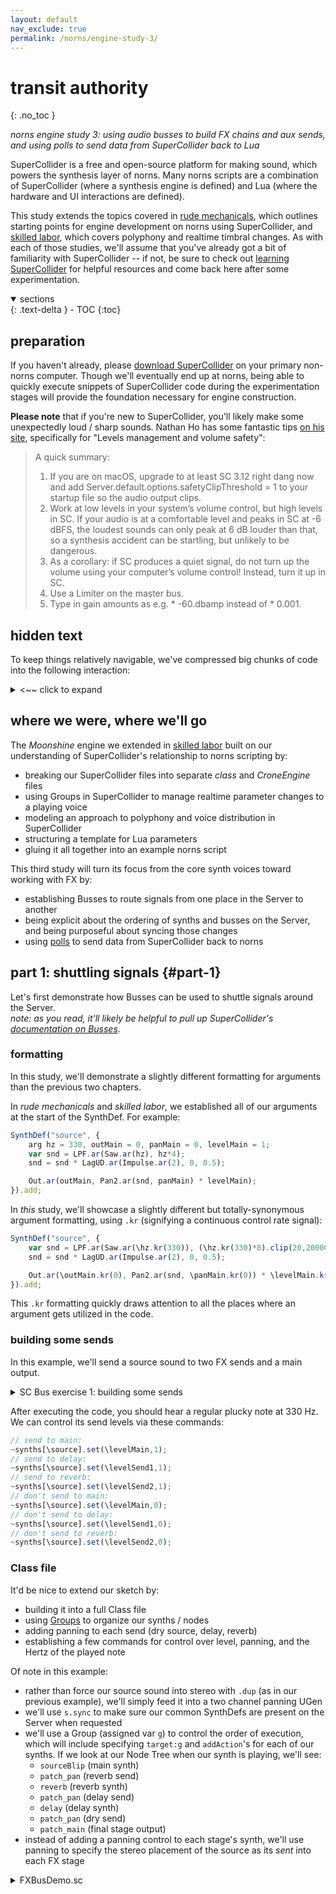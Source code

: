 ```yaml
---
layout: default
nav_exclude: true
permalink: /norns/engine-study-3/
---
```


# transit authority
{: .no_toc }

*norns engine study 3: using audio busses to build FX chains and aux sends, and using polls to send data from SuperCollider back to Lua*

SuperCollider is a free and open-source platform for making sound, which powers the synthesis layer of norns. Many norns scripts are a combination of SuperCollider (where a synthesis engine is defined) and Lua (where the hardware and UI interactions are defined).

This study extends the topics covered in [rude mechanicals](/docs/norns/engine-study-1/), which outlines starting points for engine development on norns using SuperCollider, and [skilled labor](/docs/norns/engine-study-2/), which covers polyphony and realtime timbral changes. As with each of those studies, we'll assume that you've already got a bit of familiarity with SuperCollider -- if not, be sure to check out [learning SuperCollider](/docs/norns/studies/#learning-supercollider) for helpful resources and come back here after some experimentation.

<details open markdown="block">
  <summary>
    sections
  </summary>
  {: .text-delta }
- TOC
{:toc}
</details>

## preparation

If you haven't already, please [download SuperCollider](https://supercollider.github.io) on your primary non-norns computer. Though we'll eventually end up at norns, being able to quickly execute snippets of SuperCollider code during the experimentation stages will provide the foundation necessary for engine construction.

**Please note** that if you're new to SuperCollider, you'll likely make some unexpectedly loud / sharp sounds. Nathan Ho has some fantastic tips [on his site](https://nathan.ho.name/posts/supercollider-tips/), specifically for "Levels management and volume safety":

> A quick summary:
>
> 1. If you are on macOS, upgrade to at least SC 3.12 right dang now and add Server.default.options.safetyClipThreshold = 1 to your startup file so the audio output clips.  
> 2. Work at low levels in your system’s volume control, but high levels in SC. If your audio is at a comfortable level and peaks in SC at -6 dBFS, the loudest sounds can only peak at 6 dB louder than that, so a synthesis accident can be startling, but unlikely to be dangerous.  
> 3. As a corollary: if SC produces a quiet signal, do not turn up the volume using your computer’s volume control! Instead, turn it up in SC.  
> 4. Use a Limiter on the master bus.  
> 5. Type in gain amounts as e.g. * -60.dbamp instead of * 0.001.

## hidden text

To keep things relatively navigable, we've compressed big chunks of code into the following interaction:

<details closed markdown="block">

<summary>
<~~ click to expand
</summary>
Hello! This is how big chunks of code will be presented throughout the study.  
Please be sure to expand them as you come across them, otherwise the study will feel like it's missing a lot of crucial information.
</details>

## where we were, where we'll go

The *Moonshine* engine we extended in [skilled labor](/docs/norns/engine-study-2/) built on our understanding of SuperCollider's relationship to norns scripting by:

- breaking our SuperCollider files into separate *class* and *CroneEngine* files
- using Groups in SuperCollider to manage realtime parameter changes to a playing voice
- modeling an approach to polyphony and voice distribution in SuperCollider
- structuring a template for Lua parameters
- gluing it all together into an example norns script

This third study will turn its focus from the core synth voices toward working with FX by:

- establishing Busses to route signals from one place in the Server to another
- being explicit about the ordering of synths and busses on the Server, and being purposeful about syncing those changes
- using [polls](/docs/norns/reference/poll) to send data from SuperCollider back to norns

## part 1: shuttling signals {#part-1}

Let's first demonstrate how Busses can be used to shuttle signals around the Server.  
*note: as you read, it'll likely be helpful to pull up SuperCollider's [documentation on Busses](https://doc.sccode.org/Tutorials/Getting-Started/11-Busses.html)*.

### formatting

In this study, we'll demonstrate a slightly different formatting for arguments than the previous two chapters.

In *rude mechanicals* and *skilled labor*, we established all of our arguments at the start of the SynthDef. For example:

```js
SynthDef("source", {
	arg hz = 330, outMain = 0, panMain = 0, levelMain = 1;
	var snd = LPF.ar(Saw.ar(hz), hz*4);
	snd = snd * LagUD.ar(Impulse.ar(2), 0, 0.5);

	Out.ar(outMain, Pan2.ar(snd, panMain) * levelMain);
}).add;
```

In *this* study, we'll showcase a slightly different but totally-synonymous argument formatting, using `.kr` (signifying a continuous control rate signal):

```js
SynthDef("source", {
	var snd = LPF.ar(Saw.ar(\hz.kr(330)), (\hz.kr(330)*8).clip(20,20000);
	snd = snd * LagUD.ar(Impulse.ar(2), 0, 0.5);

	Out.ar(\outMain.kr(0), Pan2.ar(snd, \panMain.kr(0)) * \levelMain.kr(1));
}).add;
```

This `.kr` formatting quickly draws attention to all the places where an argument gets utilized in the code.

### building some sends

In this example, we'll send a source sound to two FX sends and a main output.

<details closed markdown="block">

<summary>
SC Bus exercise 1: building some sends
</summary>

```js
// SC Bus exercise 1: building some sends

// CMD + ENTER / CTRL + ENTER from here to run the code
(
// create a Dictionary of synths:
~synths = Dictionary.new;

// create a Dictionary of audio busses:
~busses = Dictionary.new;
~busses[\mainOut] = Bus.audio(server: Server.default, numChannels: 2);
~busses[\delaySend] = Bus.audio(server: Server.default, numChannels: 2);
~busses[\reverbSend] = Bus.audio(server: Server.default, numChannels: 2);

// alias our Server:
s = Server.default;

// make a Routine, so that we can sync changes to the Server
Routine{

	// define our source sound:
	SynthDef("source", {
		var snd = LPF.ar(Saw.ar(\hz.kr(330)), (\hz.kr(330)*8).clip(20,20000));
		snd = snd * LagUD.ar(Impulse.ar(2), 0, 2);

		Out.ar(\outMain.kr, (snd * \levelMain.kr(1)).dup); // .dup = send stereo signal
		Out.ar(\outSend1.kr, (snd * \levelSend1.kr(0)).dup);
		Out.ar(\outSend2.kr, (snd * \levelSend2.kr(0)).dup);
	}).add;

	// define our delay:
	SynthDef("delay", {
		Out.ar(\out.kr, CombC.ar(In.ar(\in.kr, 2),1.0,0.2,3.2));
	}).add;

	// define our reverb:
	SynthDef("reverb", {
		var sig = In.ar(\in.kr, 2);
		Out.ar(\out.kr, FreeVerb2.ar(sig[0], sig[1], 1.0, 0.7, 0.2, 1.5));
	}).add;

	// define our main output:
	SynthDef("main", {
		Out.ar(\out.kr, In.ar(\in.kr, 2));
	}).add;

	// we sync the Server here so that the common SynthDefs above
	//   are present on the Server when requested below
	s.sync;

	// build our source and pass it arguments:
	~synths[\source] = Synth.new("source", [
		\outMain, ~busses[\mainOut], // connecting to the mainOut bus
		\outSend1, ~busses[\delaySend], // connecting to the delaySend bus
		\outSend2, ~busses[\reverbSend] // connecting to the reverbSend bus
	]);

	// build our delay AFTER our source
	//   and pass it arguments:
	~synths[\delay] = Synth.after(~synths[\source], "delay", [
		\in, ~busses[\delaySend], // input = the delaySend bus
		\out, ~busses[\mainOut] // output = the mainOut bus
	]);

	// build our reverb AFTER our delay
	//   and pass it arguments:
	~synths[\reverb] = Synth.after(~synths[\delay], "reverb", [
		\in, ~busses[\reverbSend], // input = the reverbSend bus
		\out, ~busses[\mainOut] // output = the mainOut bus
	]);

	// build our main output AFTER our reverb
	//   and pass it arguments:
	~synths[\main] = Synth.after(~synths[\reverb], "main", [
		\in, ~busses[\mainOut], // input = the mainOut bus
		\out, 0 // output = the default output device
	]);
}.play;
)
```
</details>

After executing the code, you should hear a regular plucky note at 330 Hz. We can control its send levels via these commands:

```js
// send to main:
~synths[\source].set(\levelMain,1);
// send to delay:
~synths[\source].set(\levelSend1,1);
// send to reverb:
~synths[\source].set(\levelSend2,1);
// don't send to main:
~synths[\source].set(\levelMain,0);
// don't send to delay:
~synths[\source].set(\levelSend1,0);
// don't send to reverb:
~synths[\source].set(\levelSend2,0);
```

### Class file

It'd be nice to extend our sketch by:

- building it into a full Class file
- using [Groups](https://doc.sccode.org/Classes/Group.html) to organize our synths / nodes
- adding panning to each send (dry source, delay, reverb)
- establishing a few commands for control over level, panning, and the Hertz of the played note

Of note in this example:

- rather than force our source sound into stereo with `.dup` (as in our previous example), we'll simply feed it into a two channel panning UGen
- we'll use `s.sync` to make sure our common SynthDefs are present on the Server when requested
- we'll use a Group (assigned var `g`) to control the order of execution, which will include specifying `target:g` and `addAction`'s for each of our synths. If we look at our Node Tree when our synth is playing, we'll see:
  - `sourceBlip` (main synth)
  - `patch_pan` (reverb send)
  - `reverb` (reverb synth)
  - `patch_pan` (delay send)
  - `delay` (delay synth)
  - `patch_pan` (dry send)
  - `patch_main` (final stage output)
- instead of adding a panning control to each stage's synth, we'll use panning to specify the stereo placement of the source as its *sent* into each FX stage

<details closed markdown="block">

<summary>
FXBusDemo.sc
</summary>
```js
// SC Bus exercise 2
// busses in a class with panning and commands

FXBusDemo {

	var <synths;
	var <busses;
	var <g;

	*new {
		^super.new.init();
	}

	init {
		var s = Server.default;
		synths = Dictionary.new;
		busses = Dictionary.new;

		Routine {
			// in this demo, source bus is mono / FX are stereo:
			busses[\source] = Bus.audio(s, 1);
			busses[\main_out] = Bus.audio(s, 2);
			busses[\reverb_send] = Bus.audio(s, 2);
			busses[\delay_send] = Bus.audio(s, 2);

			// define our patch synths, to control stereo field:
			SynthDef.new(\patch_pan, {
				Out.ar(\out.kr, Pan2.ar(In.ar(\in.kr), \pan.kr(0), \level.kr(1)));
			}).send(s);

			SynthDef.new(\patch_main, {
				Out.ar(\out.kr, In.ar(\in.kr, 2) * \level.kr(1));
			}).send(s);

			// define our main synth:
			SynthDef.new(\sourceBlip, {
				var snd = LPF.ar(Saw.ar(\hz.kr(330)), (\hz.kr(330)*8).clip(20,20000));
				snd = snd * LagUD.ar(Impulse.ar(2), 0, 2);
				Out.ar(\out.kr, snd * \level.kr(0.5));
			}).send(s);

			// we'll sync here so that the common SynthDefs above
			//   are present on the Server when requested:
			s.sync;

			// add a group to order our synths / nodes:
			g = Group.new(s);

			// instantiate our main synth:
			synths[\source] = Synth.new(\sourceBlip,
				target:g, addAction:\addToHead, args:[
					\out, busses[\source]
			]);

			synths[\dry] = Synth.new(\patch_pan,
				target:synths[\source], addAction:\addAfter, args:[
					\in, busses[\source],
					\out, busses[\main_out],
					\level, 1.0
			]);

			synths[\delay_send] = Synth.new(\patch_pan,
				target:synths[\source], addAction:\addAfter, args:[
					\in, busses[\source],
					\out, busses[\delay_send],
					\level, 0.0
			]);

			synths[\reverb_send] = Synth.new(\patch_pan,
				target:synths[\source], addAction:\addAfter, args:[
					\in, busses[\source],
					\out, busses[\reverb_send],
					\level, 0.0
			]);

			synths[\delay] = SynthDef.new(\delay, {
				arg in, out, level=1;
				Out.ar(out, DelayC.ar(In.ar(in, 2), 1.0, 0.2, level));
			}).play(target:synths[\delay_send], addAction:\addAfter, args:[
				\in, busses[\delay_send], \out, busses[\main_out]
			]);

			synths[\reverb] = SynthDef.new(\reverb, {
				arg in, out, level=1;
				Out.ar(out, FreeVerb.ar(In.ar(in, 2), 1.0, 0.9, 0.1, level));
			}).play(target:synths[\reverb_send], addAction:\addAfter, args:[
				\in, busses[\reverb_send], \out, busses[\main_out]
			]);

			synths[\main_out] = Synth.new(\patch_main,
				target:g, addAction:\addToTail, args: [
					\in, busses[\main_out], \out, 0
			]);

		}.play;
	}

	setLevel { arg key, val;
		synths[key].set(\level, val);
	}

	setPan { arg key, val;
		synths[key].set(\pan, val);
	}

	setHz { arg val;
		synths[\source].set(\hz, val);
	}

	// IMPORTANT: free Server resources and nodes when done!
	free {
		g.free;
		busses.do({arg bus; bus.free;});
	}

}
```
</details>

To move forward, we'll need to save this Class definition in a place on our non-norns computer where SuperCollider can find it. We've covered this process in [skilled labor](/docs/norns/engine-study-2/#class_example-1), so we won't repeat those steps here.

Now, to have your class definition useable in SuperCollider, recompile the class library via `Language > Recompile Class Library`.

#### instantiate the class

When the library recompiles, we should be able to instantiate the `FXBusDemo` Class and its associated methods like any other class in SuperCollider. To try it out, open a blank SuperCollider file and type and live-execute (<kbd>Ctrl-Enter</kbd> on Windows/Linux or <kbd>CMD-RETURN</kbd> on macOS) the following lines:

```
// take note of the server nodes that print:
s.queryAllNodes;

// execute this line to start up the FXBusDemo:
x = FXBusDemo.new();

// take another look at the server:
s.queryAllNodes;
// you should see a group present with 'sourceBlip', 'patch_pan', etc

// execute one cluster at a time:
x.setLevel(\delay_send,0.6);
x.setLevel(\reverb_send,0.6);

x.setPan(\dry,1);
x.setPan(\delay_send,-1);

x.setLevel(\dry, 0);
x.setPan(\reverb_send,1);

x.setHz(330/3);

x.setHz(330*0.75);
```

#### side-quest: adding a DJ-style isolator {#sidequest}

*nb. many thanks to Ezra for their expertise with and examples for this topic!*

Adventures in reproducing hardware are very rewarding in SuperCollider -- they allow us to concretize our understanding of the devices we'd like to model and expand our understanding of DSP theory. So, before we move into polls, let's round out our final audio stage with a [DJ-style isolator](https://djtechtools.com/2011/12/11/an-introduction-to-mixing-with-dj-isolator-mixers/).

An isolator is a very handy tool for creative mixing. It allows you to selectively cut or boost "low", "mid" and "high" bands within an input signal. Most importantly, it has a flat response -- when all three bands are at 0dB, the isolator should not color the input signal.

To keep things simple, we'll use [`LPF`](https://doc.sccode.org/Classes/LPF.html) and [`HPF`](https://doc.sccode.org/Classes/HPF.html), which are non-resonant 2nd-order Butterworth filters. However, if we naively mix a lowpass and highpass Butterworth at the same FC, we get a +3db bump at the filter cutoff. To avoid this, we'll cascade *two* 2nd order Butterworths -- this gets us a [Linkwitz-Riley](https://en.wikipedia.org/wiki/Linkwitz%E2%80%93Riley_filter) filter, which is a standard building block for crossovers. So, we'll take a lowpass and highpass L-R filter at same frequency, with a mid section, and their sum will have a flat magnitude response.

Here's an example of this architecture:

```js
// white noise source, watch your ears!
(
z = {
	var src = WhiteNoise.ar;
	var fc1 = \fc1.kr(600);
	var fc2 = \fc2.kr(1800);
	
	var ampLo = \ampLo.kr(1);
	var ampMid = \ampMid.kr(1);
	var ampHi = \ampHi.kr(1);
	
	var lo = LPF.ar(LPF.ar(src, fc1), fc1) * ampLo;
	var mid = HPF.ar(HPF.ar(LPF.ar(LPF.ar(src, fc2), fc2), fc1), fc1) * ampMid;
	var hi = HPF.ar(HPF.ar(src, fc2), fc2) * ampHi;
	
	Out.ar(\out.kr(0), ((lo + mid + hi) * \amp.kr(0.2)).dup);
}.play(s, \addToTail);
)

// controls:
z.set(\ampLo,0);
z.set(\ampMid,0);
z.set(\ampHi,0);

z.set(\ampLo,1);
z.set(\ampMid,1);
z.set(\ampHi,1);
```

To add this functionality to `FXBusDemo.sc`, we'll adjust our `\patch_main` SynthDef (line 31):

```js
SynthDef.new(\patch_main, {
	var src = In.ar(\in.kr, 2);
	var fc1 = \fc1.kr(600);
	var fc2 = \fc2.kr(1800);
	
	var ampLo = \ampLo.kr(1);
	var ampMid = \ampMid.kr(1);
	var ampHi = \ampHi.kr(1);
	
	var lo = LPF.ar(LPF.ar(src, fc1), fc1) * ampLo;
	var mid = HPF.ar(HPF.ar(LPF.ar(LPF.ar(src, fc2), fc2), fc1), fc1) * ampMid;
	var hi = HPF.ar(HPF.ar(src, fc2), fc2) * ampHi;
	
	var mix = lo + mid + hi;
	
	Out.ar(\out.kr, mix * \level.kr(1));
}).send(s);
```

And to control it, we'll add a `setMain` command (after `setHz`):

```js
setMain { arg key, val;
	synths[\main_out].set(key, val);
}
```

<details closed markdown="block">
<summary>
Our new FXBusDemo.sc
</summary>

```js
// SC Bus exercise 3
// adding an isolator

FXBusDemo {

	var <synths;
	var <busses;
	var <g;

	// NEW: add an optional 'hz' argument to control
	//   the pitch of the synth at instantiation:
	*new {
		arg hz = 330;
		^super.new.init(hz);
	}

	init {
		// NEW: add an optional 'hz' argument to control
		//   the pitch of the synth at instantiation:
		arg hz = 330;
		var s = Server.default;
		synths = Dictionary.new;
		busses = Dictionary.new;

		Routine {
			// in this demo, source bus is mono / FX are stereo:
			busses[\source] = Bus.audio(s, 1);
			busses[\main_out] = Bus.audio(s, 2);
			busses[\reverb_send] = Bus.audio(s, 2);
			busses[\delay_send] = Bus.audio(s, 2);

			// define our patch synths, to control stereo field:
			SynthDef.new(\patch_pan, {
				Out.ar(\out.kr, Pan2.ar(In.ar(\in.kr), \pan.kr(0), \level.kr(1)));
			}).send(s);

			// NEW: build an isolator into our main output:
			SynthDef.new(\patch_main, {
				var src = In.ar(\in.kr, 2);
				var fc1 = \fc1.kr(600);
				var fc2 = \fc2.kr(1800);

				var ampLo = \ampLo.kr(1);
				var ampMid = \ampMid.kr(1);
				var ampHi = \ampHi.kr(1);

				var lo = LPF.ar(LPF.ar(src, fc1), fc1) * ampLo;
				var mid = HPF.ar(HPF.ar(LPF.ar(LPF.ar(src, fc2), fc2), fc1), fc1) * ampMid;
				var hi = HPF.ar(HPF.ar(src, fc2), fc2) * ampHi;

				var mix = lo + mid + hi;

				Out.ar(\out.kr, mix * \level.kr(1));
			}).send(s);

			// define our main synth:
			SynthDef.new(\sourceBlip, {
				var snd = LPF.ar(Saw.ar(\hz.kr(hz)), (\hz.kr(hz)*8).clip(20,20000));
				snd = snd * LagUD.ar(Impulse.ar(2), 0, 2);
				Out.ar(\out.kr, snd * \level.kr(0.5));
			}).send(s);

			// we'll sync here so that the common SynthDefs above
			//   are present on the Server when requested:
			s.sync;

			// add a group to order our synths / nodes:
			g = Group.new(s);

			// instantiate our main synth:
			synths[\source] = Synth.new(\sourceBlip,
				target:g, addAction:\addToHead, args:[
					\out, busses[\source]
			]);

			synths[\dry] = Synth.new(\patch_pan,
				target:synths[\source], addAction:\addAfter, args:[
					\in, busses[\source],
					\out, busses[\main_out],
					\level, 1.0
			]);

			synths[\delay_send] = Synth.new(\patch_pan,
				target:synths[\source], addAction:\addAfter, args:[
					\in, busses[\source],
					\out, busses[\delay_send],
					\level, 0.0
			]);

			synths[\reverb_send] = Synth.new(\patch_pan,
				target:synths[\source], addAction:\addAfter, args:[
					\in, busses[\source],
					\out, busses[\reverb_send],
					\level, 0.0
			]);

			synths[\delay] = SynthDef.new(\delay, {
				arg in, out, level=1;
				Out.ar(out, DelayC.ar(In.ar(in, 2), 1.0, 0.2, level));
			}).play(target:synths[\delay_send], addAction:\addAfter, args:[
				\in, busses[\delay_send], \out, busses[\main_out]
			]);

			synths[\reverb] = SynthDef.new(\reverb, {
				arg in, out, level=1;
				Out.ar(out, FreeVerb.ar(In.ar(in, 2), 1.0, 0.9, 0.1, level));
			}).play(target:synths[\reverb_send], addAction:\addAfter, args:[
				\in, busses[\reverb_send], \out, busses[\main_out]
			]);

			synths[\main_out] = Synth.new(\patch_main,
				target:g, addAction:\addToTail, args: [
					\in, busses[\main_out], \out, 0
			]);

		}.play;
	}

	setLevel { arg key, val;
		synths[key].set(\level, val);
	}

	setPan { arg key, val;
		synths[key].set(\pan, val);
	}

	setHz { arg val;
		synths[\source].set(\hz, val);
	}

	// NEW: add controls for our main_out synth:
	setMain { arg key, val;
		synths[\main_out].set(key, val);
	}

	// IMPORTANT: free Server resources and nodes when done!
	free {
		g.free;
		busses.do({arg bus; bus.free;});
	}

}
```
</details>

Recompile the class library via `Language > Recompile Class Library` and run:

```js
// start the synth:
(
Routine{
	x = FXBusDemo.new(330*0.75);
	x.setLevel(\delay_send,0.6);
	x.setLevel(\reverb_send,0.6);
	
	x.setPan(\delay_send,-1);
	x.setPan(\reverb_send,1);
}.play;
)

// control the isolator:
x.setMain(\ampLo,0);
x.setMain(\ampMid,0);
x.setMain(\ampHi,0);

x.setMain(\ampLo,1);
x.setMain(\ampMid,1);
x.setMain(\ampHi,1);
```

## part 2: turn on the engine {#part-2}

As in our previous studies, we'll now construct a norns engine from this SuperCollider Class file.

### building our engine file

Just for review: a norns engine an instance of the built-in [CroneEngine Class](https://github.com/monome/norns/blob/main/sc/core/CroneEngine.sc), which gives a standardized structure to shuttle meaningful commands and their values between Supercollider and Lua.

<details>
<summary>Engine_FXBusDemo.sc</summary>

```js
Engine_FXBusDemo : CroneEngine {
// All norns engines follow the 'Engine_MySynthName' convention above

	// NEW: select a variable to invoke FXBusDemo with
	var kernel;

	*new { arg context, doneCallback;
		^super.new(context, doneCallback);
	}

	alloc { // allocate memory to the following:

		// NEW: since FXBusDemo is now a supercollider Class,
		//   we can just construct an instance of it
		kernel = FXBusDemo.new();

		// NEW: build an 'engine.set_level(synth,val)' command
		this.addCommand(\set_level, "sf", { arg msg;
			var voiceKey = msg[1].asSymbol;
			var freq = msg[2].asFloat;
			kernel.setLevel(voiceKey,freq);
		});

		// NEW: build an 'engine.set_pan(synth,val)' command
		this.addCommand(\set_pan, "sf", { arg msg;
			var voiceKey = msg[1].asSymbol;
			var freq = msg[2].asFloat;
			kernel.setPan(voiceKey,freq);
		});

		// NEW: build an 'engine.set_hz(val)' command
		this.addCommand(\set_hz, "f", { arg msg;
			var freq = msg[1].asFloat;
			kernel.setHz(freq);
		});

		// NEW: build an 'engine.set_main(key,val)' command
		this.addCommand(\set_main, "sf", { arg msg;
			var key = msg[1].asSymbol;
			var val = msg[2].asFloat;
			kernel.setMain(key,val);
		});

	} // alloc


	// NEW: when the script releases the engine,
	//   free Server resources and nodes!
	// IMPORTANT
	free {
		kernel.free;
	} // free


} // CroneEngine
```
</details>

### building our Lua file

Let's create a script which engages our `FXBusDemo` engine and builds some norns parameters to control it.

<details>
<summary>engine-study-3.lua</summary>

```lua
-- norns engine study 3: Busses

engine.name = "FXBusDemo"
local formatters = require("formatters")

function init()
  local cs_amp = controlspec.new(0, 2, "lin", 0.001, 1, nil, 1 / 200)
  local cs_fc1 = controlspec.new(20, 20000, "exp", 0, 600, "Hz")
  local cs_fc2 = controlspec.new(20, 20000, "exp", 0, 1800, "Hz")
  local cs_pan = controlspec.new(-1, 1, "lin", 0.001, 0, nil, 1 / 200)

  local frm_percent = function(param)
    return ((param:get() * 100) .. "%")
  end

  params:add({
    type = "separator",
    id = "levels_separator",
    name = "levels",
  })

  params:add({
    type = "control",
    id = "dry_level",
    name = "dry level",
    controlspec = cs_amp,
    formatter = frm_percent,
    action = function(x)
      engine.set_level("dry", x)
    end,
  })

  params:add({
    type = "control",
    id = "delay_level",
    name = "delay level",
    controlspec = cs_amp,
    formatter = frm_percent,
    action = function(x)
      engine.set_level("delay_send", x)
    end,
  })

  params:add({
    type = "control",
    id = "reverb_level",
    name = "reverb level",
    controlspec = cs_amp,
    formatter = frm_percent,
    action = function(x)
      engine.set_level("reverb_send", x)
    end,
  })

  params:add({
    type = "separator",
    id = "pan_separator",
    name = "panning",
  })

  params:add({
    type = "control",
    id = "dry_pan",
    name = "dry",
    controlspec = cs_pan,
    formatter = formatters.bipolar_as_pan_widget,
    action = function(x)
      engine.set_pan("dry", x)
    end,
  })

  params:add({
    type = "control",
    id = "delay_pan",
    name = "delay",
    controlspec = cs_pan,
    formatter = formatters.bipolar_as_pan_widget,
    action = function(x)
      engine.set_pan("delay_send", x)
    end,
  })

  params:add({
    type = "control",
    id = "reverb_pan",
    name = "reverb",
    controlspec = cs_pan,
    formatter = formatters.bipolar_as_pan_widget,
    action = function(x)
      engine.set_pan("reverb_send", x)
    end,
  })

  params:add({
    type = "separator",
    id = "main_eq_separator",
    name = "main EQ",
  })

  params:add({
    type = "control",
    id = "eq_lo",
    name = "lo",
    controlspec = cs_amp,
    formatter = frm_percent,
    action = function(x)
      engine.set_main("ampLo", x)
    end,
  })

  params:add({
    type = "control",
    id = "eq_mid",
    name = "mid",
    controlspec = cs_amp,
    formatter = frm_percent,
    action = function(x)
      engine.set_main("ampMid", x)
    end,
  })

  params:add({
    type = "control",
    id = "eq_hi",
    name = "hi",
    controlspec = cs_amp,
    formatter = frm_percent,
    action = function(x)
      engine.set_main("ampHi", x)
    end,
  })

  params:add({
    type = "control",
    id = "fc1",
    name = "lo freq",
    controlspec = cs_fc1,
    action = function(x)
      engine.set_main("fc1", x)
    end,
  })

  params:add({
    type = "control",
    id = "fc2",
    name = "hi freq",
    controlspec = cs_fc2,
    action = function(x)
      engine.set_main("fc2", x)
    end,
  })

  params:set("delay_level", 0)
  params:set("reverb_level", 0)

  params:bang()
end
```
</details>

### bring it all onto norns

Let's get our SuperCollider and Lua files onto norns and test things out:

- connect to norns via [one of the transfer methods](/docs/norns/wifi-files/#transfer)
- create a folder inside of `code` named `engine-study-3`
- create a folder inside of `engine-study-3` named `lib`
- under `engine-study-3`, import a copy of `engine-study-3.lua`
- under `engine-study-3/lib`, import copies of `FXBusDemo.sc` and `Engine_FXBusDemo.sc`
- once they're imported, use `SYSTEM > RESTART` on norns to recompile its SuperCollider library and get the Lua layer synced with the new engine files!


Alright, take a break! You've done a lot of typing and experimenting for one sitting. We'll see you back here soon.

## part 3: polls {#part-3}

So far, our studies have all been focused on sending data from Lua to SuperCollider, using engine *commands*. We can also go the other direction, sending values from SuperCollider to Lua, using engine *polls*.

Polls report basic data from the audio subsystem, for use within a script. We can use them to trigger script events based on incoming amplitude, or capture the pitch and match it with a synth engine. See [study 5](/docs/norns/study-5/#numerical-superstorm) for additional examples.

For the purposes of this study, we'll:

- measure the spectral brightness of our final stage output
- measure the amplitude of our final stage output
- send those values to Lua for visualization on the norns screen

### FFT and amplitude

We'll use SuperCollider's [Fast Fourier Transform (FFT) tools](https://doc.sccode.org/Guides/FFT-Overview.html) for analyzing our final signal for brightness, and the [`Amplitude` UGen](https://doc.sccode.org/Classes/Amplitude.html) to measure the main output level.

Returning to our `FXBusDemo.sc` Class file, we'll do the following:

- add an `\analysis` audio bus and send our main output to it
- add a `\brightness` control bus
- add an `\amp` control bus
- build a SynthDef using the [`SpecCentroid` UGen](https://doc.sccode.org/Classes/SpecCentroid.html)
- send our brightness analysis to a Lua-accessible poll

<details>
<summary>Here's our final `FXBusDemo.sc` file ([download](/docs/norns/engine-study-3/lib/FXBusDemo.sc))</summary>

```js
// SC Bus exercise 4: polls
// sending brightness + amplitude analysis to Lua

FXBusDemo {

	var <synths;
	var <busses;
	var <g;

	*new {
		^super.new.init();
	}

	init {
		var s = Server.default;
		synths = Dictionary.new;
		busses = Dictionary.new;

		Routine {
			busses[\source] = Bus.audio(s, 1);
			busses[\main_out] = Bus.audio(s, 2);
			busses[\reverb_send] = Bus.audio(s, 2);
			busses[\delay_send] = Bus.audio(s, 2);

			// NEW: add an analysis audio bus:
			busses[\analysis] = Bus.audio(s, 2);
			// NEW: define control Busses for our Lua polls
			busses[\brightness] = Bus.control(s);
			busses[\amp] = Bus.control(s);

			SynthDef.new(\patch_pan, {
				Out.ar(\out.kr, Pan2.ar(In.ar(\in.kr), \pan.kr(0), \level.kr(1)));
			}).send(s);

			SynthDef.new(\patch_main, {
				var src = In.ar(\in.kr, 2);
				var fc1 = \fc1.kr(600);
				var fc2 = \fc2.kr(1800);

				var ampLo = \ampLo.kr(1);
				var ampMid = \ampMid.kr(1);
				var ampHi = \ampHi.kr(1);

				var lo = LPF.ar(LPF.ar(src, fc1), fc1) * ampLo;
				var mid = HPF.ar(HPF.ar(LPF.ar(LPF.ar(src, fc2), fc2), fc1), fc1) * ampMid;
				var hi = HPF.ar(HPF.ar(src, fc2), fc2) * ampHi;

				var mix = lo + mid + hi;

				Out.ar(\out.kr, mix * \level.kr(1));
			}).send(s);

			// define our source synth:
			SynthDef.new(\sourceBlip, {
				var snd = LPF.ar(Saw.ar(\hz.kr(330)), \fchz.kr(800).clip(20,20000));
				snd = snd * LagUD.ar(Impulse.ar(0.3), 0, 10);
				Out.ar(\out.kr, snd * \level.kr(0.5));
			}).send(s);

			// we're syncing here so that the SynthDefs above
			//   is present on the Server when requested
			s.sync;

			// add a group to order our synths / nodes:
			g = Group.new(s);

			// instantiate our main synth:
			synths[\source] = Synth.new(\sourceBlip,
				target:g, addAction:\addToHead, args:[
					\out, busses[\source]
			]);

			synths[\dry] = Synth.new(\patch_pan,
				target:synths[\source], addAction:\addAfter, args:[
					\in, busses[\source],
					\out, busses[\main_out],
					\level, 1.0
			]);

			synths[\delay_send] = Synth.new(\patch_pan,
				target:synths[\source], addAction:\addAfter, args:[
					\in, busses[\source],
					\out, busses[\delay_send],
					\level, 0.0
			]);

			synths[\reverb_send] = Synth.new(\patch_pan,
				target:synths[\source], addAction:\addAfter, args:[
					\in, busses[\source],
					\out, busses[\reverb_send],
					\level, 0.0
			]);

			synths[\delay] = SynthDef.new(\delay, {
				arg in, out, dtime=0.2, level=1;
				Out.ar(out, DelayC.ar(In.ar(in, 2), 1.0, dtime, level));
			}).play(target:synths[\delay_send], addAction:\addAfter, args:[
				\in, busses[\delay_send], \out, busses[\main_out]
			]);

			synths[\reverb] = SynthDef.new(\reverb, {
				arg in, out, level=1;
				Out.ar(out, FreeVerb.ar(In.ar(in, 2), 1.0, 0.9, 0.1, level));
			}).play(target:synths[\reverb_send], addAction:\addAfter, args:[
				\in, busses[\reverb_send], \out, busses[\main_out]
			]);

			synths[\main_out] = Synth.new(\patch_main,
				target:g, addAction:\addToTail, args: [
					// NEW: send main out to analysis bus
					\in, busses[\main_out], \out, busses[\analysis]
			]);

			// NEW: build a brightness tracker
			synths[\brightness] = SynthDef.new(\brightnessTracker, {
				arg in, out, brightOut, ampOut;
				var src = In.ar(in, 2);
				var mixed = Mix.new([src[0],src[1]]);
				var amp = Amplitude.kr(mixed);
				var chain = FFT(LocalBuf(2048), mixed);
				var brightness = SpecCentroid.kr(chain);
				// send the output out:
				Out.ar(out, src);
				// send the brightness to a control bus:
				Out.kr(brightOut, brightness);
				// send the amp to a control bus:
				Out.kr(ampOut, amp);
			}).play(target:g, addAction:\addToTail, args: [
				\in, busses[\analysis],
				\out, 0,
				\brightOut, busses[\brightness].index,
				\ampOut, busses[\amp].index
			]);

		}.play;
	}

	setLevel { arg key, val;
		synths[key].set(\level, val);
	}

	setPan { arg key, val;
		synths[key].set(\pan, val);
	}

	// NEW: add controls for our source synth voice
	setSynth { arg key, val;
		synths[\source].set(key, val);
	}
	// NEW: add control for our delay time
	setDelayTime{ arg val;
		synths[\delay].set(\dtime, val.min(1));
	}

	setMain { arg key, val;
		synths[\main_out].set(key, val);
	}

	// IMPORTANT: free Server resources and nodes when done!
	free {
		g.free;
		busses.do({arg bus; bus.free;});
	}

}
```
</details>

### adding polls to our engine {#poll-engine}

Returning to our `Engine_FXBusDemo.sc` file, we'll do the following:

- use `this.addPoll` to add our brightness and amplitude polls (see the [`poll` extended reference](/docs/norns/reference/poll#writing-your-own-polls) for additional information)
- use [SuperCollider's `.getSynchronous` method](https://doc.sccode.org/Classes/Bus.html#-getSynchronous) to grab the value of the `busses[\brightness]` and `busses[\amp]` control busses

<details>
<summary>Here's our final `Engine_FXBusDemo.sc` file ([download](/docs/norns/engine-study-3/lib/Engine_FXBusDemo.sc))</summary>

```js
Engine_FXBusDemo : CroneEngine {
// All norns engines follow the 'Engine_MySynthName' convention above

	var kernel;

	*new { arg context, doneCallback;
		^super.new(context, doneCallback);
	}

	alloc { // allocate memory to the following:

		kernel = FXBusDemo.new(Crone.server);

		this.addCommand(\set_level, "sf", { arg msg;
			var voiceKey = msg[1].asSymbol;
			var val = msg[2].asFloat;
			kernel.setLevel(voiceKey,val);
		});

		this.addCommand(\set_pan, "sf", { arg msg;
			var voiceKey = msg[1].asSymbol;
			var val = msg[2].asFloat;
			kernel.setPan(voiceKey,val);
		});

		// NEW: add control over synth
		this.addCommand(\set_synth, "sf", { arg msg;
			var attribute = msg[1].asSymbol;
			var val = msg[2].asFloat;
			kernel.setSynth(attribute,val);
		});

		// NEW: add control over delay time
		this.addCommand(\set_delay_time, "f", { arg msg;
			var val = msg[1].asFloat;
			kernel.setDelayTime(val);
		});

		this.addCommand(\set_main, "sf", { arg msg;
			var key = msg[1].asSymbol;
			var val = msg[2].asFloat;
			kernel.setMain(key,val);
		});

		// NEW: add brightness poll
		this.addPoll(\brightness_poll, {
			var spectral = kernel.busses[\brightness].getSynchronous;
			spectral
		});

		// NEW: add amp poll
		this.addPoll(\amp_poll, {
			var amp = kernel.busses[\amp].getSynchronous;
			amp
		});

	} // alloc

	// IMPORTANT
	free {
		kernel.free;
	} // free


} // CroneEngine
```
</details>

### adding polls to our Lua script {#poll-lua}

Returning to our `engine-study-3.lua` file, we'll do the following:

- invoke our Lua handlers for the SuperCollider polls
- draw a circle to the screen based on the synth's brightness and amplitude
- add LFO's to control our synth voice's filter cutoff value

<details>
<summary>Here's our final `engine-study-3.lua` file ([download](/docs/norns/engine-study-3/engine-study-3.lua))</summary>

```lua
-- *transit authority*
-- SuperCollider engine study 3
-- monome.org

engine.name = "FXBusDemo"
local formatters = require("formatters")

-- NEW: add LFO for additional movement:
local lfo = require("lib/lfo")

-- NEW: add sequins to sequence hz values
_s = require("sequins")
hz_vals = _s({ 300, 400, 400 / 3, 100, 300 / 2, 300 / 1.5 })
random_offset = { 0.5, 1.5, 2, 3, 1, 0.75 }

-- NEW: add screen redraw variables
local bright = 1
local rad = 2
local screen_dirty = true
local hz = 330

function clock.tempo_change_handler(x)
	engine.set_delay_time(clock.get_beat_sec() / 2)
end

function init()
	-- NEW: invoke our brightness poll //
	brightness = poll.set("brightness_poll")
	brightness.callback = function(val)
		bright = util.round(util.linlin(20, 20000, 1, 15, val))
		screen_dirty = true
	end
	brightness.time = 1 / 60
	brightness:start()
	-- // brightness poll

	-- NEW: invoke our amp poll //
	amp = poll.set("amp_poll")
	amp.callback = function(val)
		rad = util.round(util.linlin(0, 1, 2, 120, val))
		screen_dirty = true
	end
	amp.time = 1 / 30
	amp:start()
	-- // amp poll

	-- NEW: redraw at 60fps //
	redraw_timer = metro.init(function()
		if screen_dirty then
			redraw()
			screen_dirty = false
		end
	end, 1 / 60, -1)
	redraw_timer:start()
	-- // redraw

	-- NEW: synth controls //
	params:add({
		type = "separator",
		id = "synth_separator",
		name = "synth",
	})

	params:add({
		type = "control",
		id = "fchz",
		name = "filter hz",
		controlspec = controlspec.FREQ,
		action = function(x)
			if fchzLFO.enabled == 0 then
				engine.set_synth("fchz", x)
			end
			fchz_raw = params:get_raw("fchz")
		end,
	})
	-- // synth controls

	local cs_amp = controlspec.new(0, 2, "lin", 0.001, 1, nil, 1 / 200)
	local cs_fc1 = controlspec.new(20, 20000, "exp", 0, 600, "Hz")
	local cs_fc2 = controlspec.new(20, 20000, "exp", 0, 1800, "Hz")
	local cs_pan = controlspec.new(-1, 1, "lin", 0.001, 0, nil, 1 / 200)

	local frm_percent = function(param)
		return ((param:get() * 100) .. "%")
	end

	params:add({
		type = "separator",
		id = "levels_separator",
		name = "levels",
	})

	params:add({
		type = "control",
		id = "dry_level",
		name = "dry level",
		controlspec = cs_amp,
		formatter = frm_percent,
		action = function(x)
			engine.set_level("dry", x)
		end,
	})

	params:add({
		type = "control",
		id = "delay_level",
		name = "delay level",
		controlspec = cs_amp,
		formatter = frm_percent,
		action = function(x)
			engine.set_level("delay_send", x)
		end,
	})

	params:add({
		type = "control",
		id = "reverb_level",
		name = "reverb level",
		controlspec = cs_amp,
		formatter = frm_percent,
		action = function(x)
			engine.set_level("reverb_send", x)
		end,
	})

	params:add({
		type = "separator",
		id = "pan_separator",
		name = "panning",
	})

	params:add({
		type = "control",
		id = "dry_pan",
		name = "dry",
		controlspec = cs_pan,
		formatter = formatters.bipolar_as_pan_widget,
		action = function(x)
			engine.set_pan("dry", x)
		end,
	})

	params:add({
		type = "control",
		id = "delay_pan",
		name = "delay",
		controlspec = cs_pan,
		formatter = formatters.bipolar_as_pan_widget,
		action = function(x)
			engine.set_pan("delay_send", x)
		end,
	})

	params:add({
		type = "control",
		id = "reverb_pan",
		name = "reverb",
		controlspec = cs_pan,
		formatter = formatters.bipolar_as_pan_widget,
		action = function(x)
			engine.set_pan("reverb_send", x)
		end,
	})

	params:add({
		type = "separator",
		id = "main_eq_separator",
		name = "main EQ",
	})

	params:add({
		type = "control",
		id = "eq_lo",
		name = "lo",
		controlspec = cs_amp,
		formatter = frm_percent,
		action = function(x)
			engine.set_main("ampLo", x)
		end,
	})

	params:add({
		type = "control",
		id = "eq_mid",
		name = "mid",
		controlspec = cs_amp,
		formatter = frm_percent,
		action = function(x)
			engine.set_main("ampMid", x)
		end,
	})

	params:add({
		type = "control",
		id = "eq_hi",
		name = "hi",
		controlspec = cs_amp,
		formatter = frm_percent,
		action = function(x)
			engine.set_main("ampHi", x)
		end,
	})

	params:add({
		type = "control",
		id = "fc1",
		name = "lo freq",
		controlspec = cs_fc1,
		action = function(x)
			engine.set_main("fc1", x)
		end,
	})

	params:add({
		type = "control",
		id = "fc2",
		name = "hi freq",
		controlspec = cs_fc2,
		action = function(x)
			engine.set_main("fc2", x)
		end,
	})

	-- NEW: add 'fchz' LFO
	fchz_spec = params:lookup_param("fchz").controlspec
	fchzLFO = lfo:add({
		shape = "sine", -- shape
		min = -1, -- min
		max = 1, -- max
		depth = 0.6, -- depth (0 to 1)
		mode = "clocked", -- mode
		period = 1 / 3, -- period (in 'clocked' mode, represents 4/4 bars)
		baseline = "center",
		action = function()
			engine.set_synth("fchz", calculate_bipolar_lfo_movement(fchzLFO, "fchz"))
		end,
	})
	fchzLFO:add_params("myLFO", "lfo")
	params:hide("lfo_min_myLFO")
	params:hide("lfo_max_myLFO")
	_menu.rebuild_params()

	startup_actions = clock.run(function()
		clock.sleep(0.1)
		params:set("delay_level", 1)
		params:set("reverb_level", 0)
		params:set("fchz", 1500)
		params:bang()
		-- NEW: sequins clock
		sequence = clock.run(function()
			while true do
				engine.set_synth("hz", hz_vals() * random_offset[math.random(#random_offset)])
				clock.sync(1 / 4)
			end
		end)
		fchzLFO:start() -- start our LFO, complements ':stop()'
	end)
end

function calculate_bipolar_lfo_movement(lfoID, paramID)
	if lfoID:get("depth") > 0 then
		return fchz_spec:map(lfoID:get("scaled") / 2 + fchz_raw)
	else
		return fchz_spec:map(fchz_raw)
	end
end

-- NEW: draw to screen //
function redraw()
	screen.clear()
	screen.level(bright)
	screen.circle(64, 32, rad)
	screen.fill()
	screen.update()
end
-- // draw to screen
```
</details>

## further

[Download the final versions of this study's files here.](/docs/norns/engine-study-3.zip)

If you feel prepared to explore both SuperCollider and Lua more deeply (and hopefully you do!), here are a few jumping-off points to extend this study:

- customize the on-screen animation
- explore additional [Analysis UGens](https://doc.sccode.org/Browse.html#UGens%3EAnalysis)
- build your own FX processing chains
- swap the `sourceBlip` synth with `Moonshine`

To continue exploring and creating new synthesis engines for norns, we highly recommend:

-  Zack Scholl's incredible resources for SuperCollider and norns explorations:
	-  [Tone to Drone](https://musichackspace.org/product/tone-to-drone-introduction-to-supercollider-for-monome-norns/)
	-  [Ample Samples](https://musichackspace.org/product/ample-samples-introduction-to-supercollider-for-monome-norns/)
  - [Zack's #supercollider blog entries](https://schollz.com/tags/supercollider/)
- [Eli Fieldsteel's *fantastic* YouTube series](https://youtu.be/yRzsOOiJ_p4)
- Nathan Ho’s [collected SuperCollider tips](https://nathan.ho.name/posts/supercollider-tips/)

## acknowledgements

The `FXBusDemo` engine was written by Ezra Buchla and Dan Derks for [monome.org](https://monome.org).

This study's text was initiated by Dan Derks.